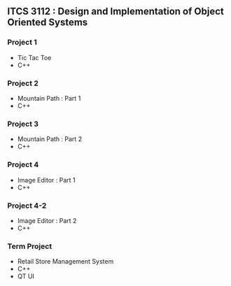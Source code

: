 ## ITCS 3112 : Design and Implementation of Object Oriented Systems

### Project 1
* Tic Tac Toe
* C++

### Project 2
* Mountain Path : Part 1
* C++

### Project 3
* Mountain Path : Part 2
* C++

### Project 4
* Image Editor : Part 1
* C++

### Project 4-2
* Image Editor : Part 2
* C++

### Term Project
* Retail Store Management System
* C++
* QT UI
